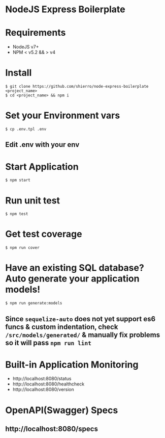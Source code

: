 # NodeJS Express Boilerplate

# Requirements
 - NodeJS v7+
 - NPM < v5.2 && > v4

# Install
```
$ git clone https://github.com/shierro/node-express-boilerplate <project_name>
$ cd <project_name> && npm i
```

# Set your Environment vars
```
$ cp .env.tpl .env
```
## Edit .env with your env

# Start Application
```
$ npm start
```

# Run unit test
```
$ npm test
```

# Get test coverage
```
$ npm run cover
```

# Have an existing SQL database? Auto generate your application models!
```
$ npm run generate:models
```
## Since `sequelize-auto` does not yet support es6 funcs & custom indentation, check `/src/models/generated/` & manually fix problems so it will pass `npm run lint`

# Built-in Application Monitoring
  - http://localhost:8080/status
  - http://localhost:8080/healthcheck
  - http://localhost:8080/version

# OpenAPI(Swagger) Specs
## http://localhost:8080/specs
